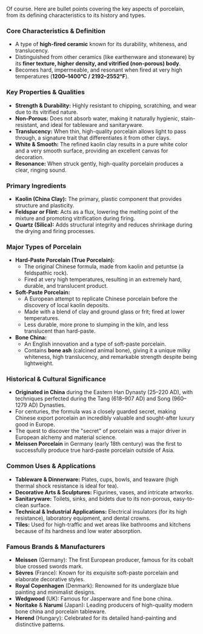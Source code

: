Of course. Here are bullet points covering the key aspects of porcelain, from its defining characteristics to its history and types.

### **Core Characteristics & Definition**
*   A type of **high-fired ceramic** known for its durability, whiteness, and translucency.
*   Distinguished from other ceramics (like earthenware and stoneware) by its **finer texture, higher density, and vitrified (non-porous) body**.
*   Becomes hard, impermeable, and resonant when fired at very high temperatures (**1200–1400°C / 2192–2552°F**).

### **Key Properties & Qualities**
*   **Strength & Durability:** Highly resistant to chipping, scratching, and wear due to its vitrified nature.
*   **Non-Porous:** Does not absorb water, making it naturally hygienic, stain-resistant, and ideal for tableware and sanitaryware.
*   **Translucency:** When thin, high-quality porcelain allows light to pass through, a signature trait that differentiates it from other clays.
*   **White & Smooth:** The refined kaolin clay results in a pure white color and a very smooth surface, providing an excellent canvas for decoration.
*   **Resonance:** When struck gently, high-quality porcelain produces a clear, ringing sound.

### **Primary Ingredients**
*   **Kaolin (China Clay):** The primary, plastic component that provides structure and plasticity.
*   **Feldspar or Flint:** Acts as a flux, lowering the melting point of the mixture and promoting vitrification during firing.
*   **Quartz (Silica):** Adds structural integrity and reduces shrinkage during the drying and firing processes.

### **Major Types of Porcelain**
*   **Hard-Paste Porcelain (True Porcelain):**
    *   The original Chinese formula, made from kaolin and petuntse (a feldspathic rock).
    *   Fired at very high temperatures, resulting in an extremely hard, durable, and translucent product.
*   **Soft-Paste Porcelain:**
    *   A European attempt to replicate Chinese porcelain before the discovery of local kaolin deposits.
    *   Made with a blend of clay and ground glass or frit; fired at lower temperatures.
    *   Less durable, more prone to slumping in the kiln, and less translucent than hard-paste.
*   **Bone China:**
    *   An English innovation and a type of soft-paste porcelain.
    *   Contains **bone ash** (calcined animal bone), giving it a unique milky whiteness, high translucency, and remarkable strength despite being lightweight.

### **Historical & Cultural Significance**
*   **Originated in China** during the Eastern Han Dynasty (25–220 AD), with techniques perfected during the Tang (618–907 AD) and Song (960–1279 AD) Dynasties.
*   For centuries, the formula was a closely guarded secret, making Chinese export porcelain an incredibly valuable and sought-after luxury good in Europe.
*   The quest to discover the "secret" of porcelain was a major driver in European alchemy and material science.
*   **Meissen Porcelain** in Germany (early 18th century) was the first to successfully produce true hard-paste porcelain outside of Asia.

### **Common Uses & Applications**
*   **Tableware & Dinnerware:** Plates, cups, bowls, and teaware (high thermal shock resistance is ideal for tea).
*   **Decorative Arts & Sculptures:** Figurines, vases, and intricate artworks.
*   **Sanitaryware:** Toilets, sinks, and bidets due to its non-porous, easy-to-clean surface.
*   **Technical & Industrial Applications:** Electrical insulators (for its high resistance), laboratory equipment, and dental crowns.
*   **Tiles:** Used for high-traffic and wet areas like bathrooms and kitchens because of its hardness and low water absorption.

### **Famous Brands & Manufacturers**
*   **Meissen** (Germany): The first European producer, famous for its cobalt blue crossed swords mark.
*   **Sèvres** (France): Known for its exquisite soft-paste porcelain and elaborate decorative styles.
*   **Royal Copenhagen** (Denmark): Renowned for its underglaze blue painting and minimalist designs.
*   **Wedgwood** (UK): Famous for Jasperware and fine bone china.
*   **Noritake** & **Narumi** (Japan): Leading producers of high-quality modern bone china and porcelain tableware.
*   **Herend** (Hungary): Celebrated for its detailed hand-painting and distinctive patterns.